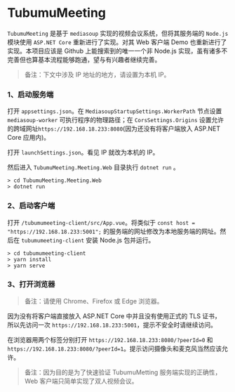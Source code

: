 # TubumuMeeting

`TubumuMeeting` 是基于 `mediasoup` 实现的视频会议系统，但将其服务端的 `Node.js` 模块使用 `ASP.NET Core` 重新进行了实现。对其 Web 客户端 Demo 也重新进行了实现。本项目应该是 Github 上能搜索到的唯一一个非 Node.js 实现，虽有诸多不完善但也算基本流程能够跑通，望与有兴趣者继续完善。

> 备注：下文中涉及 IP 地址的地方，请设置为本机 IP。

### 1、启动服务端

打开 `appsettings.json`。在 `MediasoupStartupSettings.WorkerPath` 节点设置 `mediasoup-worker` 可执行程序的物理路径；在 `CorsSettings.Origins` 设置允许的跨域网址`https://192.168.18.233:8080`(因为还没有将客户端放入 ASP.NET Core 应用内)。

打开 `launchSettings.json`。看见 IP 就改为本机的 IP。

然后进入 `TubumuMeeting.Meeting.Web` 目录执行 `dotnet run` 。

```
> cd TubumuMeeting.Meeting.Web
> dotnet run
```

### 2、启动客户端

打开 `/tubumumeeting-client/src/App.vue`。将类似于 `const host = "https://192.168.18.233:5001";` 的服务端的网址修改为本地服务端的网址。然后在 `tubumumeeting-client` 安装 Node.js 包并运行。

```
> cd tubumumeeting-client
> yarn install
> yarn serve
```

### 3、打开浏览器

>备注：请使用 Chrome、Firefox 或 Edge 浏览器。

因为没有将客户端直接放入 ASP.NET Core 中并且没有使用正式的 TLS 证书， 所以先访问一次 `https://192.168.18.233:5001`，提示不安全时请继续访问。

在浏览器用两个标签分别打开 `https://192.168.18.233:8080/?peerId=0` 和 `https://192.168.18.233:8080/?peerId=1`。提示访问摄像头和麦克风当然应该允许。

> 备注：因为目的是为了快速验证 TubumuMetting 服务端实现的正确性，Web 客户端只简单实现了双人视频会议。


